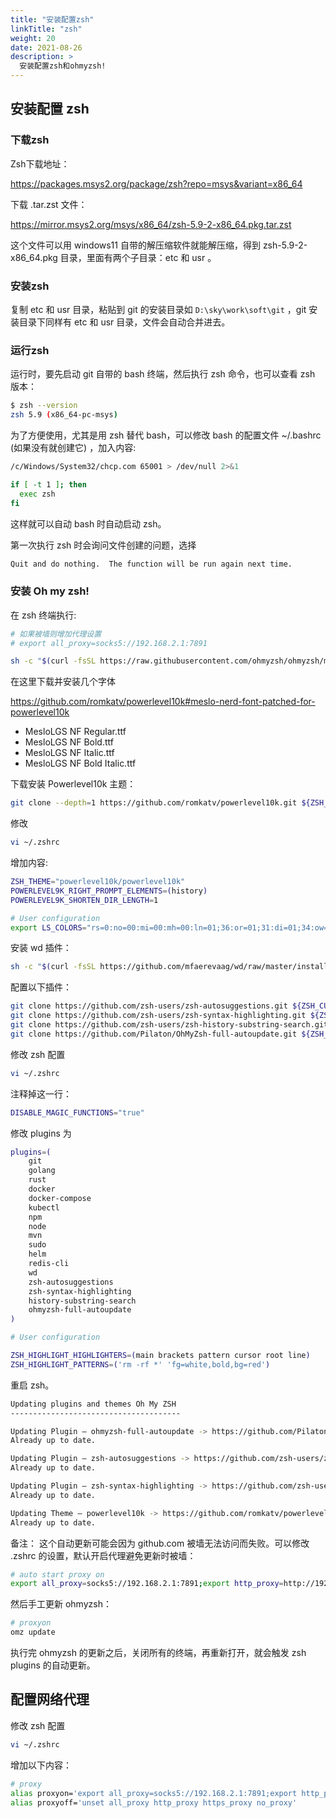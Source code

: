 ```yaml
---
title: "安装配置zsh"
linkTitle: "zsh"
weight: 20
date: 2021-08-26
description: >
  安装配置zsh和ohmyzsh!
---
```



##  安装配置 zsh

### 下载zsh

Zsh下载地址：

https://packages.msys2.org/package/zsh?repo=msys&variant=x86_64

下载 .tar.zst 文件：

https://mirror.msys2.org/msys/x86_64/zsh-5.9-2-x86_64.pkg.tar.zst

这个文件可以用 windows11 自带的解压缩软件就能解压缩，得到 zsh-5.9-2-x86_64.pkg 目录，里面有两个子目录：etc 和 usr 。

### 安装zsh

复制 etc 和 usr 目录，粘贴到 git 的安装目录如 `D:\sky\work\soft\git` ，git 安装目录下同样有 etc 和 usr 目录，文件会自动合并进去。

### 运行zsh

运行时，要先启动 git 自带的 bash 终端，然后执行 zsh 命令，也可以查看 zsh 版本：

```bash
$ zsh --version
zsh 5.9 (x86_64-pc-msys)
```

为了方便使用，尤其是用 zsh 替代 bash，可以修改 bash 的配置文件 ~/.bashrc (如果没有就创建它) ，加入内容:

```bash
/c/Windows/System32/chcp.com 65001 > /dev/null 2>&1

if [ -t 1 ]; then
  exec zsh
fi
```

这样就可以自动 bash 时自动启动 zsh。

第一次执行 zsh 时会询问文件创建的问题，选择

```bash
Quit and do nothing.  The function will be run again next time.
```

### 安装 Oh my zsh!

在 zsh 终端执行:

```bash
# 如果被墙则增加代理设置
# export all_proxy=socks5://192.168.2.1:7891

sh -c "$(curl -fsSL https://raw.githubusercontent.com/ohmyzsh/ohmyzsh/master/tools/install.sh)"
```

在这里下载并安装几个字体

https://github.com/romkatv/powerlevel10k#meslo-nerd-font-patched-for-powerlevel10k

- MesloLGS NF Regular.ttf
- MesloLGS NF Bold.ttf
- MesloLGS NF Italic.ttf
- MesloLGS NF Bold Italic.ttf

下载安装 Powerlevel10k 主题：

```bash
git clone --depth=1 https://github.com/romkatv/powerlevel10k.git ${ZSH_CUSTOM:-$HOME/.oh-my-zsh/custom}/themes/powerlevel10k
```

修改

```bash
vi ~/.zshrc
```

增加内容:

```bash
ZSH_THEME="powerlevel10k/powerlevel10k"
POWERLEVEL9K_RIGHT_PROMPT_ELEMENTS=(history)
POWERLEVEL9K_SHORTEN_DIR_LENGTH=1

# User configuration
export LS_COLORS="rs=0:no=00:mi=00:mh=00:ln=01;36:or=01;31:di=01;34:ow=04;01;34:st=34:tw=04;34:pi=01;33:so=01;33:do=01;33:bd=01;33:cd=01;33:su=01;35:sg=01;35:ca=01;35:ex=01;32:"
```

安装 wd 插件：

```bash
sh -c "$(curl -fsSL https://github.com/mfaerevaag/wd/raw/master/install.sh)"
```

配置以下插件：

```bash
git clone https://github.com/zsh-users/zsh-autosuggestions.git ${ZSH_CUSTOM:-~/.oh-my-zsh/custom}/plugins/zsh-autosuggestions
git clone https://github.com/zsh-users/zsh-syntax-highlighting.git ${ZSH_CUSTOM:-~/.oh-my-zsh/custom}/plugins/zsh-syntax-highlighting
git clone https://github.com/zsh-users/zsh-history-substring-search.git $ZSH_CUSTOM/plugins/history-substring-search
git clone https://github.com/Pilaton/OhMyZsh-full-autoupdate.git ${ZSH_CUSTOM:-~/.oh-my-zsh/custom}/plugins/ohmyzsh-full-autoupdate
```

修改 zsh 配置

```bash
vi ~/.zshrc
```

注释掉这一行：

```bash
DISABLE_MAGIC_FUNCTIONS="true"
```

修改 plugins 为

```bash
plugins=(    
    git
    golang
    rust
    docker
    docker-compose 
    kubectl
    npm
    node
    mvn
    sudo
    helm
    redis-cli
    wd 
    zsh-autosuggestions
    zsh-syntax-highlighting
    history-substring-search
    ohmyzsh-full-autoupdate
)

# User configuration

ZSH_HIGHLIGHT_HIGHLIGHTERS=(main brackets pattern cursor root line)
ZSH_HIGHLIGHT_PATTERNS=('rm -rf *' 'fg=white,bold,bg=red')
```

重启 zsh。

```bash
Updating plugins and themes Oh My ZSH
--------------------------------------

Updating Plugin — ohmyzsh-full-autoupdate -> https://github.com/Pilaton/OhMyZsh-full-autoupdate
Already up to date.

Updating Plugin — zsh-autosuggestions -> https://github.com/zsh-users/zsh-autosuggestions
Already up to date.

Updating Plugin — zsh-syntax-highlighting -> https://github.com/zsh-users/zsh-syntax-highlighting
Already up to date.

Updating Theme — powerlevel10k -> https://github.com/romkatv/powerlevel10k
Already up to date.
```

备注： 这个自动更新可能会因为 github.com 被墙无法访问而失败。可以修改 .zshrc 的设置，默认开启代理避免更新时被墙：

```bash
# auto start proxy on
export all_proxy=socks5://192.168.2.1:7891;export http_proxy=http://192.168.2.1:7890;export https_proxy=http://192.168.2.1:7890;export no_proxy=127.0.0.1,localhost,local,.local,.lan,192.168.0.0/16,10.0.0.0/16
```

然后手工更新 ohmyzsh：

```bash
# proxyon
omz update
```

执行完 ohmyzsh 的更新之后，关闭所有的终端，再重新打开，就会触发 zsh plugins 的自动更新。

## 配置网络代理

修改 zsh 配置

```bash
vi ~/.zshrc
```

增加以下内容：

```bash
# proxy
alias proxyon='export all_proxy=socks5://192.168.2.1:7891;export http_proxy=http://192.168.2.1:7890;export https_proxy=http://192.168.2.1:7890;export no_proxy=127.0.0.1,localhost,local,.local,.lan,192.168.0.0/16,10.0.0.0/16'
alias proxyoff='unset all_proxy http_proxy https_proxy no_proxy'
```